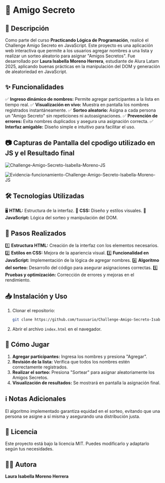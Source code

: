 # 🎁 Amigo Secreto

## 📌 Descripción

Como parte del curso **Practicando Lógica de Programación**, realicé el Challenge Amigo Secreto en JavaScript. Este proyecto es una aplicación web interactiva que permite a los usuarios agregar nombres a una lista y realizar un sorteo aleatorio para asignar "Amigos Secretos". Fue desarrollado por **Laura Isabella Moreno Herrera**, estudiante de Alura Latam 2025, aplicando buenas prácticas en la manipulación del DOM y generación de aleatoriedad en JavaScript.

## ✨ Funcionalidades

✅ **Ingreso dinámico de nombres:** Permite agregar participantes a la lista en tiempo real.
✅ **Visualización en vivo:** Muestra en pantalla los nombres registrados instantáneamente.
✅ **Sorteo aleatorio:** Asigna a cada persona un "Amigo Secreto" sin repeticiones ni autoasignaciones.
✅ **Prevención de errores:** Evita nombres duplicados y asegura una asignación correcta.
✅ **Interfaz amigable:** Diseño simple e intuitivo para facilitar el uso.

## 📷 Capturas de Pantalla del cpodigo utilizado en JS y el Resultado final

![Challenge-Amigo-Secreto-Isabella-Moreno-JS](https://github.com/user-attachments/assets/e89a23b8-a627-4d2a-a4e0-b8c88963f644)

![Evidencia-funcionamiento-Challenge-Amigo-Secreto-Isabella-Moreno-JS](https://github.com/user-attachments/assets/0024acfd-9b6d-45ad-922c-d55f74d2f670)


## 🛠️ Tecnologías Utilizadas

🖥️ **HTML:** Estructura de la interfaz.
🎨 **CSS:** Diseño y estilos visuales.
📝 **JavaScript:** Lógica del sorteo y manipulación del DOM.

## 🚀 Pasos Realizados

1️⃣ **Estructura HTML:** Creación de la interfaz con los elementos necesarios.
2️⃣ **Estilos en CSS:** Mejora de la apariencia visual.
3️⃣ **Funcionalidad en JavaScript:** Implementación de la lógica de agregar nombres.
4️⃣ **Algoritmo del sorteo:** Desarrollo del código para asegurar asignaciones correctas.
5️⃣ **Pruebas y optimización:** Corrección de errores y mejoras en el rendimiento.

## 📥 Instalación y Uso

1. Clonar el repositorio:
   ```sh
   git clone https://github.com/tuusuario/Challenge-Amigo-Secreto-Isabella-Moreno-JS.git
   ```
2. Abrir el archivo `index.html` en el navegador.

## 🎲 Cómo Jugar

1. **Agregar participantes:** Ingresa los nombres y presiona "Agregar".
2. **Revisión de la lista:** Verifica que todos los nombres estén correctamente registrados.
3. **Realizar el sorteo:** Presiona "Sortear" para asignar aleatoriamente los Amigos Secretos.
4. **Visualización de resultados:** Se mostrará en pantalla la asignación final.

## ℹ️ Notas Adicionales

El algoritmo implementado garantiza equidad en el sorteo, evitando que una persona se asigne a sí misma y asegurando una distribución justa.

## 📜 Licencia

Este proyecto está bajo la licencia MIT. Puedes modificarlo y adaptarlo según tus necesidades.

## 👩‍💻 Autora

**Laura Isabella Moreno Herrera**

